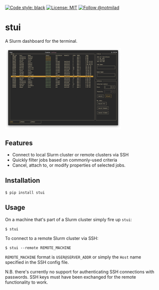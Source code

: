 [![Code style: black](https://img.shields.io/badge/code%20style-black-000000.svg)](https://github.com/psf/black)
[![License: MIT](https://img.shields.io/badge/License-MIT-green.svg)](https://opensource.org/licenses/MIT)
[![Follow @notmilad](https://img.shields.io/twitter/follow/notmilad?style=social)](https://twitter.com/notmilad)

# stui
A Slurm dashboard for the terminal.

<img src="screenshot.png" alt="stui screenshot" width="75%"/>

## Features
* Connect to local Slurm cluster or remote clusters via SSH
* Quickly filter jobs based on commonly-used criteria
* Cancel, attach to, or modify properties of selected jobs.

## Installation

```shell
$ pip install stui
```

## Usage

On a machine that's part of a Slurm cluster simply fire up `stui`:

```shell
$ stui
```

To connect to a remote Slurm cluster via SSH:

```shell
$ stui --remote REMOTE_MACHINE
```

`REMOTE_MACHINE` format is `USER@SERVER_ADDR` or simply the `Host` name specified in the SSH config file.

N.B. there's currently no support for authenticating SSH connections with passwords. SSH keys must have been exchanged for the remote functionality to work.
